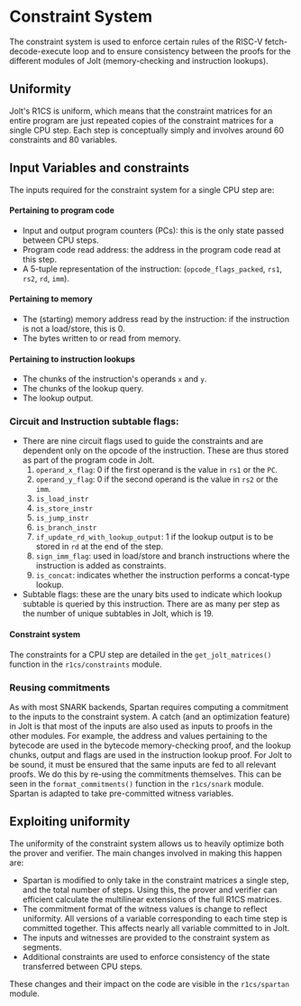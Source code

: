 # Constraint System 

The constraint system is used to enforce certain rules of the RISC-V fetch-decode-execute loop 
and to ensure 
consistency between the proofs for the different modules of Jolt (memory-checking 
and instruction lookups). 

## Uniformity

Jolt's R1CS is uniform, which means
that the constraint matrices for an entire program are just repeated copies of the constraint 
matrices for a single CPU step. 
Each step is conceptually simply and involves around 60 constraints and 80 variables. 

## Input Variables and constraints

The inputs required for the constraint system for a single CPU step are: 

#### Pertaining to program code
* Input and output program counters (PCs): this is the only state passed between CPU steps. 
* Program code read address: the address in the program code read at this step. 
* A 5-tuple representation of the instruction: (`opcode_flags_packed`, `rs1`, `rs2`, `rd`, `imm`). 

#### Pertaining to memory
* The (starting) memory address read by the instruction: if the instruction is not a load/store, this is 0.
* The bytes written to or read from memory.

####  Pertaining to instruction lookups
* The chunks of the instruction's operands `x` and `y`. 
* The chunks of the lookup query. 
* The lookup output. 

### Circuit and Instruction subtable flags: 
* There are nine circuit flags used to guide the constraints and are dependent only on the opcode of the instruction. These are thus stored as part of the program code in Jolt. 
    1. `operand_x_flag`: 0 if the first operand is the value in `rs1` or the `PC`. 
    2. `operand_y_flag`: 0 if the second operand is the value in `rs2` or the `imm`. 
    3. `is_load_instr`
    4. `is_store_instr`
    5. `is_jump_instr`
    6. `is_branch_instr`
    7. `if_update_rd_with_lookup_output`: 1 if the lookup output is to be stored in `rd` at the end of the step. 
    8. `sign_imm_flag`: used in load/store and branch instructions where the instruction is added as constraints. 
    9. `is_concat`: indicates whether the instruction performs a concat-type lookup. 
* Subtable flags: these are the unary bits used to indicate which lookup subtable is queried by this instruction. There are as many per step as the number of unique subtables in Jolt, which is 19. 

#### Constraint system 

The constraints for a CPU step are detailed in the `get_jolt_matrices()` function in the `r1cs/constraints` module. 

### Reusing commitments 

As with most SNARK backends, Spartan requires computing a commitment to the inputs 
to the constraint system. 
A catch (and an optimization feature) in Jolt is that most of the inputs 
are also used as inputs to proofs in the other modules. For example, 
the address and values pertaining to the bytecode are used in the bytecode memory-checking proof, 
and the lookup chunks, output and flags are used in the instruction lookup proof. 
For Jolt to be sound, it must be ensured that the same inputs are fed to all relevant proofs. 
We do this by re-using the commitments themselves. 
This can be seen in the `format_commitments()` function in the `r1cs/snark` module. 
Spartan is adapted to take pre-committed witness variables. 

## Exploiting uniformity 

The uniformity of the constraint system allows us to heavily optimize both the prover and verifier. 
The main changes involved in making this happen are: 
- Spartan is modified to only take in the constraint matrices a single step, and the total number of steps. Using this, the prover and verifier can efficient calculate the multilinear extensions of the full R1CS matrices. 
- The commitment format of the witness values is change to reflect uniformity. All versions of a variable corresponding to each time step is committed together. This affects nearly all variable committed to in Jolt. 
- The inputs and witnesses are provided to the constraint system as segments. 
- Additional constraints are used to enforce consistency of the state transferred between CPU steps. 

These changes and their impact on the code are visible in the `r1cs/spartan` module. 
